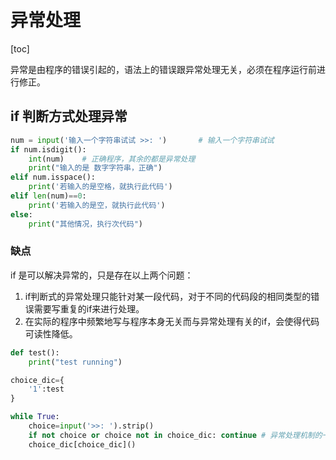 # 异常处理

[toc]

异常是由程序的错误引起的，语法上的错误跟异常处理无关，必须在程序运行前进行修正。

## if 判断方式处理异常

```python
num = input('输入一个字符串试试 >>: ')		# 输入一个字符串试试
if num.isdigit():
    int(num)	# 正确程序，其余的都是异常处理
    print("输入的是 数字字符串，正确")
elif num.isspace():
    print('若输入的是空格，就执行此代码')
elif len(num)==0:
    print('若输入的是空，就执行此代码')
else:
    print("其他情况，执行次代码")
```

### 缺点

if 是可以解决异常的，只是存在以上两个问题：

1. if判断式的异常处理只能针对某一段代码，对于不同的代码段的相同类型的错误需要写重复的if来进行处理。
2. 在实际的程序中频繁地写与程序本身无关而与异常处理有关的if，会使得代码可读性降低。

```python
def test():
    print("test running")

choice_dic={
    '1':test
}

while True:
    choice=input('>>: ').strip()
    if not choice or choice not in choice_dic: continue # 异常处理机制的一种
    choice_dic[choice_dic]()
```

